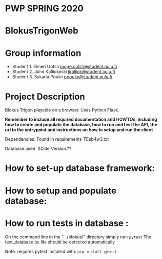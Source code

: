 # PWP SPRING 2020
# BlokusTrigonWeb
# Group information
* Student 1. Elmeri Uotila roope.uotila@student.oulu.fi
* Student 2. Juho Kalliokoski jkalliok@student.oulu.fi
* Student 3. Sakaria Pouke  ppouke@student.oulu.fi

# Project Description
Blokus Trigon playable on a browser. Uses Python Flask.

__Remember to include all required documentation and HOWTOs, including how to create and populate the database, how to run and test the API, the url to the entrypoint and instructions on how to setup and run the client__

Dependencies: Found in requirements_TEsb4w3.txt

Database used: SQlite Version.??

# How to set-up database framework:

# How to setup and populate database:

# How to run tests in database :
  On the command line in the ".../blokus/" directory simply run:
  ```pytest```
  The test_database.py file should be detected automatically
  
  Note. requires pytest installed with:
  ```pip install pytest```
  

